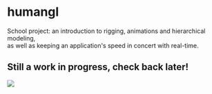 # humangl
School project: an introduction to rigging, animations and hierarchical modeling,<br>as well as keeping an application's speed in concert with real-time.

## Still a work in progress, check back later!

![](https://i.imgur.com/vhWGFAf.png)
